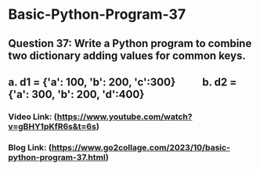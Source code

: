 # Basic-Python-Program-37

## Question 37: Write a Python program to combine two dictionary adding values for common keys. 
##  a. d1 = {'a': 100, 'b': 200, 'c':300}    &nbsp;&nbsp;&nbsp;&nbsp;&nbsp;&nbsp;&nbsp;&nbsp;&nbsp;     b. d2 = {'a': 300, 'b': 200, 'd':400}

### Video Link: (https://www.youtube.com/watch?v=gBHY1pKfR6s&t=6s)

### Blog Link: (https://www.go2collage.com/2023/10/basic-python-program-37.html)
